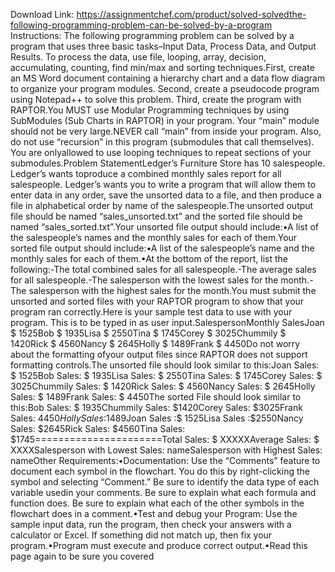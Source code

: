 Download Link: https://assignmentchef.com/product/solved-solvedthe-following-programming-problem-can-be-solved-by-a-program
<br>
Instructions: The following programming problem can be solved by a program that uses three basic tasks–Input Data, Process Data, and Output Results. To process the data, use file, looping, array, decision, accumulating, counting, find min/max and sorting techniques.First, create an MS Word document containing a hierarchy chart and a data flow diagram to organize your program modules. Second, create a pseudocode program using Notepad++ to solve this problem. Third, create the program with RAPTOR.You MUST use Modular Programming techniques by using SubModules (Sub Charts in RAPTOR) in your program. Your “main” module should not be very large.NEVER call “main” from inside your program. Also, do not use “recursion” in this program (submodules that call themselves). You are onlyallowed to use looping techniques to repeat sections of your submodules.Problem StatementLedger’s Furniture Store has 10 salespeople. Ledger’s wants toproduce a combined monthly sales report for all salespeople. Ledger’s wants you to write a program that will allow them to enter data in any order, save the unsorted data to a file, and then produce a file in alphabetical order by name of the salespeople.The unsorted output file should be named “sales_unsorted.txt” and the sorted file should be named “sales_sorted.txt”.Your unsorted file output should include:•A list of the salespeople’s names and the monthly sales for each of them.Your sorted file output should include:•A list of the salespeople’s name and the monthly sales for each of them.•At the bottom of the report, list the following:-The total combined sales for all salespeople.-The average sales for all salespeople.-The salesperson with the lowest sales for the month.-The salesperson with the highest sales for the month.You must submit the unsorted and sorted files with your RAPTOR program to show that your program ran correctly.Here is your sample test data to use with your program. This is to be typed in as user input.SalespersonMonthly SalesJoan $ 1525Bob $ 1935Lisa $ 2550Tina $ 1745Corey $ 3025Chummily $ 1420Rick $ 4560Nancy $ 2645Holly $ 1489Frank $ 4450Do not worry about the formatting ofyour output files since RAPTOR does not support formatting controls.The unsorted file should look similar to this:Joan Sales: $ 1525Bob Sales: $ 1935Lisa Sales: $ 2550Tina Sales: $ 1745Corey Sales: $ 3025Chummily Sales: $ 1420Rick Sales: $ 4560Nancy Sales: $ 2645Holly Sales: $ 1489Frank Sales: $ 4450The sorted File should look similar to this:Bob Sales: $ 1935Chummily Sales: $1420Corey Sales: $3025Frank Sales: $4450Holly Sales:$1489Joan Sales :$ 1525Lisa Sales :$2550Nancy Sales: $2645Rick Sales: $4560Tina Sales: $1745======================Total Sales: $ XXXXXAverage Sales: $ XXXXSalesperson with Lowest Sales: nameSalesperson with Highest Sales: nameOther Requirements:•Documentation: Use the “Comments” feature to document each symbol in the flowchart. You do this by right-clicking the symbol and selecting “Comment.” Be sure to identify the data type of each variable usedin your comments. Be sure to explain what each formula and function does. Be sure to explain what each of the other symbols in the flowchart does in a comment.•Test and debug your Program: Use the sample input data, run the program, then check your answers with a calculator or Excel. If something did not match up, then fix your program.•Program must execute and produce correct output.•Read this page again to be sure you covered